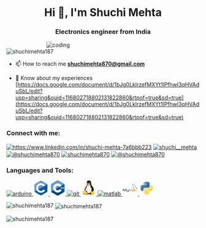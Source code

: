<h1 align="center">Hi 👋, I'm Shuchi Mehta</h1>
<h3 align="center">Electronics engineer from India</h3>

<img align="right" alt="coding" width="400" src="https://media.tenor.com/S59bPkT0pqcAAAAC/programming.gif">

<p align="left"> <img src="https://komarev.com/ghpvc/?username=shuchimehta187&label=Profile%20views&color=0e75b6&style=flat" alt="shuchimehta187" /> </p>

- 📫 How to reach me **shuchimehta870@gmail.com**

- 📄 Know about my experiences [https://docs.google.com/document/d/1bJg0LklrzefMXYt1lPfhwl3qHVAduSbL/edit?usp=sharing&ouid=116802718802131822860&rtpof=true&sd=true](https://docs.google.com/document/d/1bJg0LklrzefMXYt1lPfhwl3qHVAduSbL/edit?usp=sharing&ouid=116802718802131822860&rtpof=true&sd=true)

<h3 align="left">Connect with me:</h3>
<p align="left">
<a href="https://linkedin.com/in/https://www.linkedin.com/in/shuchi-mehta-7a6bbb223" target="blank"><img align="center" src="https://raw.githubusercontent.com/rahuldkjain/github-profile-readme-generator/master/src/images/icons/Social/linked-in-alt.svg" alt="https://www.linkedin.com/in/shuchi-mehta-7a6bbb223" height="30" width="40" /></a>
<a href="https://instagram.com/shuchi__mehta" target="blank"><img align="center" src="https://raw.githubusercontent.com/rahuldkjain/github-profile-readme-generator/master/src/images/icons/Social/instagram.svg" alt="shuchi__mehta" height="30" width="40" /></a>
<a href="https://medium.com/@shuchimehta870" target="blank"><img align="center" src="https://raw.githubusercontent.com/rahuldkjain/github-profile-readme-generator/master/src/images/icons/Social/medium.svg" alt="@shuchimehta870" height="30" width="40" /></a>
<a href="https://www.codechef.com/users/shuchimehta870" target="blank"><img align="center" src="https://cdn.jsdelivr.net/npm/simple-icons@3.1.0/icons/codechef.svg" alt="shuchimehta870" height="30" width="40" /></a>
<a href="https://www.hackerrank.com/@shuchimehta870" target="blank"><img align="center" src="https://raw.githubusercontent.com/rahuldkjain/github-profile-readme-generator/master/src/images/icons/Social/hackerrank.svg" alt="@shuchimehta870" height="30" width="40" /></a>
</p>

<h3 align="left">Languages and Tools:</h3>
<p align="left"> <a href="https://www.arduino.cc/" target="_blank" rel="noreferrer"> <img src="https://cdn.worldvectorlogo.com/logos/arduino-1.svg" alt="arduino" width="40" height="40"/> </a> <a href="https://www.cprogramming.com/" target="_blank" rel="noreferrer"> <img src="https://raw.githubusercontent.com/devicons/devicon/master/icons/c/c-original.svg" alt="c" width="40" height="40"/> </a> <a href="https://www.w3schools.com/cpp/" target="_blank" rel="noreferrer"> <img src="https://raw.githubusercontent.com/devicons/devicon/master/icons/cplusplus/cplusplus-original.svg" alt="cplusplus" width="40" height="40"/> </a> <a href="https://git-scm.com/" target="_blank" rel="noreferrer"> <img src="https://www.vectorlogo.zone/logos/git-scm/git-scm-icon.svg" alt="git" width="40" height="40"/> </a> <a href="https://www.linux.org/" target="_blank" rel="noreferrer"> <img src="https://raw.githubusercontent.com/devicons/devicon/master/icons/linux/linux-original.svg" alt="linux" width="40" height="40"/> </a> <a href="https://www.mathworks.com/" target="_blank" rel="noreferrer"> <img src="https://upload.wikimedia.org/wikipedia/commons/2/21/Matlab_Logo.png" alt="matlab" width="40" height="40"/> </a> <a href="https://www.mysql.com/" target="_blank" rel="noreferrer"> <img src="https://raw.githubusercontent.com/devicons/devicon/master/icons/mysql/mysql-original-wordmark.svg" alt="mysql" width="40" height="40"/> </a> <a href="https://www.python.org" target="_blank" rel="noreferrer"> <img src="https://raw.githubusercontent.com/devicons/devicon/master/icons/python/python-original.svg" alt="python" width="40" height="40"/> </a> </p>

<p><img align="left" src="https://github-readme-stats.vercel.app/api/top-langs?username=shuchimehta187&show_icons=true&locale=en&layout=compact" alt="shuchimehta187" /></p>

<p>&nbsp;<img align="center" src="https://github-readme-stats.vercel.app/api?username=shuchimehta187&show_icons=true&locale=en" alt="shuchimehta187" /></p>

<p><img align="center" src="https://github-readme-streak-stats.herokuapp.com/?user=shuchimehta187&" alt="shuchimehta187" /></p>
